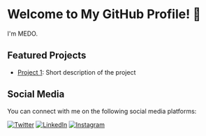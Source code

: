 # Welcome to My GitHub Profile! 👋

I'm MEDO.

## Featured Projects
- [Project 1]([link-to-project-here](https://github.com/medo-iq/Birthdate-Calculator)): Short description of the project


## Social Media
You can connect with me on the following social media platforms:

[![Twitter](https://img.shields.io/twitter/follow/your-twitter-handle?style=social)](https://twitter.com/od_331)
[![LinkedIn](https://img.shields.io/badge/linkedin-your-linkedin-blue?logo=linkedin)](https://www.linkedin.com/in/ahmed-majid-437256237)
[![Instagram](https://img.shields.io/badge/instagram-your-instagram-orange?logo=instagram)](https://www.instagram.com/od_331)
